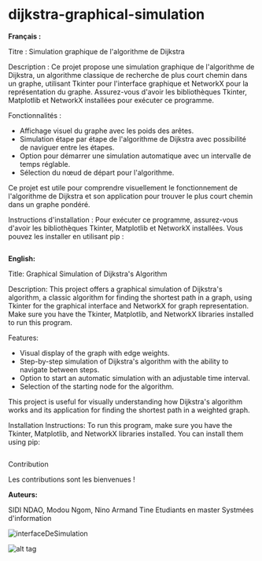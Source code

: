 # dijkstra-graphical-simulation

**Français :**

Titre : Simulation graphique de l'algorithme de Dijkstra

Description :
Ce projet propose une simulation graphique de l'algorithme de Dijkstra, un algorithme classique de recherche de plus court chemin dans un graphe, utilisant Tkinter pour l'interface graphique et NetworkX pour la représentation du graphe. Assurez-vous d'avoir les bibliothèques Tkinter, Matplotlib et NetworkX installées pour exécuter ce programme.

Fonctionnalités :
- Affichage visuel du graphe avec les poids des arêtes.
- Simulation étape par étape de l'algorithme de Dijkstra avec possibilité de naviguer entre les étapes.
- Option pour démarrer une simulation automatique avec un intervalle de temps réglable.
- Sélection du nœud de départ pour l'algorithme.

Ce projet est utile pour comprendre visuellement le fonctionnement de l'algorithme de Dijkstra et son application pour trouver le plus court chemin dans un graphe pondéré.

Instructions d'installation :
Pour exécuter ce programme, assurez-vous d'avoir les bibliothèques Tkinter, Matplotlib et NetworkX installées. Vous pouvez les installer en utilisant pip :

```
```

**English:**

Title: Graphical Simulation of Dijkstra's Algorithm

Description:
This project offers a graphical simulation of Dijkstra's algorithm, a classic algorithm for finding the shortest path in a graph, using Tkinter for the graphical interface and NetworkX for graph representation. Make sure you have the Tkinter, Matplotlib, and NetworkX libraries installed to run this program.

Features:
- Visual display of the graph with edge weights.
- Step-by-step simulation of Dijkstra's algorithm with the ability to navigate between steps.
- Option to start an automatic simulation with an adjustable time interval.
- Selection of the starting node for the algorithm.

This project is useful for visually understanding how Dijkstra's algorithm works and its application for finding the shortest path in a weighted graph.

Installation Instructions:
To run this program, make sure you have the Tkinter, Matplotlib, and NetworkX libraries installed. You can install them using pip:

```
```
Contribution

Les contributions sont les bienvenues ! 

**Auteurs:**

SIDI NDAO, Modou Ngom, Nino Armand Tine Etudiants en master Systmées d'information




![interfaceDeSimulation](https://private-user-images.githubusercontent.com/134803882/308518819-a4e93e64-eff6-4e06-a114-cc95ad03fbe4.png?jwt=eyJhbGciOiJIUzI1NiIsInR5cCI6IkpXVCJ9.eyJpc3MiOiJnaXRodWIuY29tIiwiYXVkIjoicmF3LmdpdGh1YnVzZXJjb250ZW50LmNvbSIsImtleSI6ImtleTUiLCJleHAiOjE3MDkxMTc1NTUsIm5iZiI6MTcwOTExNzI1NSwicGF0aCI6Ii8xMzQ4MDM4ODIvMzA4NTE4ODE5LWE0ZTkzZTY0LWVmZjYtNGUwNi1hMTE0LWNjOTVhZDAzZmJlNC5wbmc_WC1BbXotQWxnb3JpdGhtPUFXUzQtSE1BQy1TSEEyNTYmWC1BbXotQ3JlZGVudGlhbD1BS0lBVkNPRFlMU0E1M1BRSzRaQSUyRjIwMjQwMjI4JTJGdXMtZWFzdC0xJTJGczMlMkZhd3M0X3JlcXVlc3QmWC1BbXotRGF0ZT0yMDI0MDIyOFQxMDQ3MzVaJlgtQW16LUV4cGlyZXM9MzAwJlgtQW16LVNpZ25hdHVyZT0wOWY2MjFmOTZiMGQwZWFmOWUwODI2MmNmNDk2MTRhNzM0MWRlYjlhZWE3OWU2YTAxN2UyYzZiNGZhODE5YzMwJlgtQW16LVNpZ25lZEhlYWRlcnM9aG9zdCZhY3Rvcl9pZD0wJmtleV9pZD0wJnJlcG9faWQ9MCJ9.bwS06RBHP9fWohf-WT1hZ7N_voTHFzgeWmCZ3p-F5M8)



![alt tag](https://private-user-images.githubusercontent.com/134803882/308520194-22740533-0e04-42d0-8e1b-131a5addf1f5.png?jwt=eyJhbGciOiJIUzI1NiIsInR5cCI6IkpXVCJ9.eyJpc3MiOiJnaXRodWIuY29tIiwiYXVkIjoicmF3LmdpdGh1YnVzZXJjb250ZW50LmNvbSIsImtleSI6ImtleTUiLCJleHAiOjE3MDkxMTc4MzgsIm5iZiI6MTcwOTExNzUzOCwicGF0aCI6Ii8xMzQ4MDM4ODIvMzA4NTIwMTk0LTIyNzQwNTMzLTBlMDQtNDJkMC04ZTFiLTEzMWE1YWRkZjFmNS5wbmc_WC1BbXotQWxnb3JpdGhtPUFXUzQtSE1BQy1TSEEyNTYmWC1BbXotQ3JlZGVudGlhbD1BS0lBVkNPRFlMU0E1M1BRSzRaQSUyRjIwMjQwMjI4JTJGdXMtZWFzdC0xJTJGczMlMkZhd3M0X3JlcXVlc3QmWC1BbXotRGF0ZT0yMDI0MDIyOFQxMDUyMThaJlgtQW16LUV4cGlyZXM9MzAwJlgtQW16LVNpZ25hdHVyZT1kZDk4OTg3ZDdiZjBkODhmMWU3Njc4MzQ1ZmUzNDA1YzRjOTY5MmI3OWFmY2E4MjA2YmRlYmFjOGQ4ZmI1ZjdjJlgtQW16LVNpZ25lZEhlYWRlcnM9aG9zdCZhY3Rvcl9pZD0wJmtleV9pZD0wJnJlcG9faWQ9MCJ9._iS5rJoy4ZW_vr8u30pbIuJBfI5PG54vsvhOJdR2dkA)
